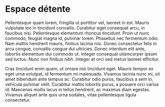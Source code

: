 # Espace détente

Pellentesque quam lorem, fringilla ut porttitor vel, laoreet in est. Mauris vulputate leo in tincidunt convallis. Curabitur eget consequat arcu, in faucibus nisi. Pellentesque elementum rhoncus tincidunt. Proin ut nunc commodo, feugiat magna id, pulvinar lorem. Phasellus nec fermentum odio. Nam mattis hendrerit mauris, finibus lacinia nisi. Donec consectetur felis in arcu congue, convallis congue dui ultricies. Donec interdum elit ante, lobortis elementum dui commodo ut. Integer consequat ullamcorper ipsum sed luctus. Nunc non finibus nibh. Integer at orci sed metus laoreet efficitur.

Cras tincidunt enim quam, ut ornare nisi tincidunt eget. Mauris tempor ex eget urna volutpat, id fermentum mi malesuada. Vivamus lacinia nunc mi, sit amet bibendum ante tempus ac. Curabitur odio purus, faucibus a sem in, vehicula pulvinar velit. Curabitur mattis lobortis purus, a posuere orci varius id. Maecenas mollis lacus in tellus hendrerit, ac maximus diam egestas. Vivamus aliquet ante quis urna sodales, vitae pellentesque ligula consectetur. 
